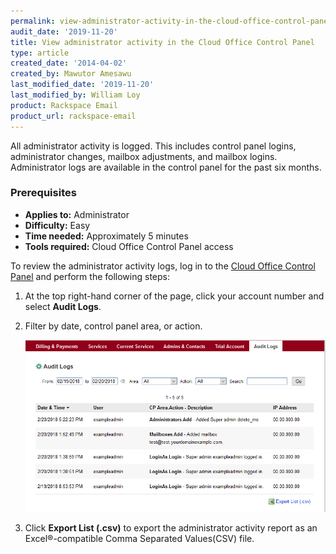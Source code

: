 ```yaml
---
permalink: view-administrator-activity-in-the-cloud-office-control-panel/
audit_date: '2019-11-20'
title: View administrator activity in the Cloud Office Control Panel
type: article
created_date: '2014-04-02'
created_by: Mawutor Amesawu
last_modified_date: '2019-11-20'
last_modified_by: William Loy
product: Rackspace Email
product_url: rackspace-email
---
```


All administrator activity is logged. This includes control panel logins, administrator changes, mailbox adjustments, and mailbox logins. Administrator logs are available in the control panel for the past six months.

### Prerequisites

- **Applies to:** Administrator
- **Difficulty:** Easy
- **Time needed:** Approximately 5 minutes
- **Tools required:**  Cloud Office Control Panel access

To review the administrator activity logs, log in to the [Cloud Office Control
Panel](https://cp.rackspace.com) and perform the following steps:

1.  At the top right-hand corner of the page, click your account number and select **Audit Logs**.
2.  Filter by date, control panel area, or action.

    <img src="audit_logs.png" />

3.  Click **Export List (.csv)** to export the administrator activity report as an Excel&reg;-compatible Comma Separated Values(CSV) file.
